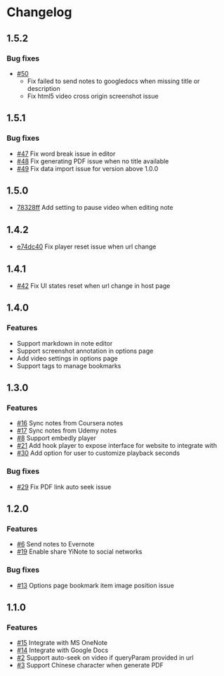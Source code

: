 # Changelog

## 1.5.2

### Bug fixes

- [#50](https://github.com/shuowu/yi-note/issues/50)
  - Fix failed to send notes to googledocs when missing title or description
  - Fix html5 video cross origin screenshot issue

## 1.5.1

### Bug fixes

- [#47](https://github.com/shuowu/yi-note/issues/47) Fix word break issue in editor
- [#48](https://github.com/shuowu/yi-note/issues/48) Fix generating PDF issue when no title available
- [#49](https://github.com/shuowu/yi-note/issues/49) Fix data import issue for version above 1.0.0

## 1.5.0

- [78328ff](https://github.com/shuowu/yi-note/commit/78328ffd668ae5edbde14b543f01c021a4d06096) Add setting to pause video when editing note

## 1.4.2

- [e74dc40](https://github.com/shuowu/yi-note/commit/e74dc40293b356b80031b77afa0cebc6061d84c7) Fix player reset issue when url change

## 1.4.1

- [#42](https://github.com/shuowu/yi-note/issues/42) Fix UI states reset when url change in host page

## 1.4.0

### Features

- Support markdown in note editor
- Support screenshot annotation in options page
- Add video settings in options page
- Support tags to manage bookmarks

## 1.3.0

### Features

- [#16](https://github.com/shuowu/yi-note/issues/16) Sync notes from Coursera notes
- [#17](https://github.com/shuowu/yi-note/issues/17) Sync notes from Udemy notes
- [#8](https://github.com/shuowu/yi-note/issues/8) Support embedly player
- [#21](https://github.com/shuowu/yi-note/issues/21) Add hook player to expose interface for website to integrate with
- [#30](https://github.com/shuowu/yi-note/issues/30) Add option for user to customize playback seconds

### Bug fixes

- [#29](https://github.com/shuowu/yi-note/issues/29) Fix PDF link auto seek issue

## 1.2.0

### Features

- [#6](https://github.com/shuowu/yi-note/issues/6) Send notes to Evernote
- [#19](https://github.com/shuowu/yi-note/issues/19) Enable share YiNote to social networks

### Bug fixes

- [#13](https://github.com/shuowu/yi-note/issues/13) Options page bookmark item image position issue

## 1.1.0

### Features

- [#15](https://github.com/shuowu/yi-note/issues/15) Integrate with MS OneNote
- [#14](https://github.com/shuowu/yi-note/issues/14) Integrate with Google Docs
- [#2](https://github.com/shuowu/yi-note/issues/2) Support auto-seek on video if queryParam provided in url
- [#3](https://github.com/shuowu/yi-note/pull/3) Support Chinese character when generate PDF
